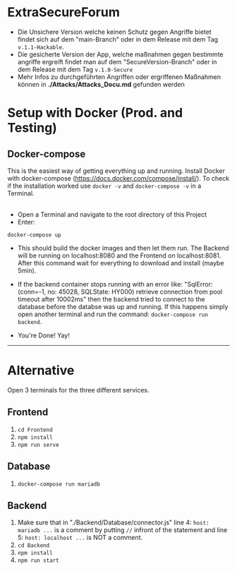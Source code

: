 # ExtraSecureForum
- Die Unsichere Version welche keinen Schutz gegen Angriffe bietet findet sich auf dem "main-Branch" oder in dem Release mit dem Tag `v.1.1-Hackable`.
- Die gesicherte Version der App, welche maßnahmen gegen bestimmte angriffe ergreift findet man auf dem "SecureVersion-Branch" oder in dem Release mit dem Tag `v.1.0-Secure`
- Mehr Infos zu durchgeführten Angriffen oder ergriffenen Maßnahmen können in __./Attacks/Attacks_Docu.md__ gefunden werden
# Setup with Docker (Prod. and Testing)
## Docker-compose
This is the easiest way of getting everything up and running.
Install Docker with docker-compose (https://docs.docker.com/compose/install/).
To check if the installation worked use <code>docker -v</code> and <code>docker-compose -v</code> in a Terminal.
<br>
<br>

- Open a Terminal and navigate to the root directory of this Project
- Enter:
```
docker-compose up
```

- This should build the docker images and then let them run. The Backend will be running on localhost:8080 and the Frontend on localhost:8081.
After this command wait for everything to download and install (maybe 5min).

- If the backend container stops running with an error like: "SqlError: (conn=-1, no: 45028, SQLState: HY000) retrieve connection from pool timeout after 10002ms" then the backend tried to connect to the database before the databse was up and running. If this happens simply open another terminal and run the command:
`docker-compose run backend`.

- You're Done! Yay!

<hr>

# Alternative
Open 3 terminals for the three different services.
## Frontend
1. `cd Frontend`
2. `npm install`
3. `npm run serve`


## Database
1. `docker-compose run mariadb`

## Backend
1. Make sure that in "./Backend/Database/connector.js" line 4: `host: mariadb ...` is a comment by putting `//` infront of the statement and line 5: `host: localhost ...` is NOT a comment.
2. `cd Backend`
3. `npm install`
4. `npm run start`
